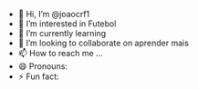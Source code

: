 - 👋 Hi, I’m @joaocrf1
- 👀 I’m interested in Futebol
- 🌱 I’m currently learning 
- 💞️ I’m looking to collaborate on aprender mais
- 📫 How to reach me ...
- 😄 Pronouns: 
- ⚡ Fun fact: 

<!---
joaocrf1/joaocrf1 is a ✨ special ✨ repository because its `README.md` (this file) appears on your GitHub profile.
You can click the Preview link to take a look at your changes.
--->

